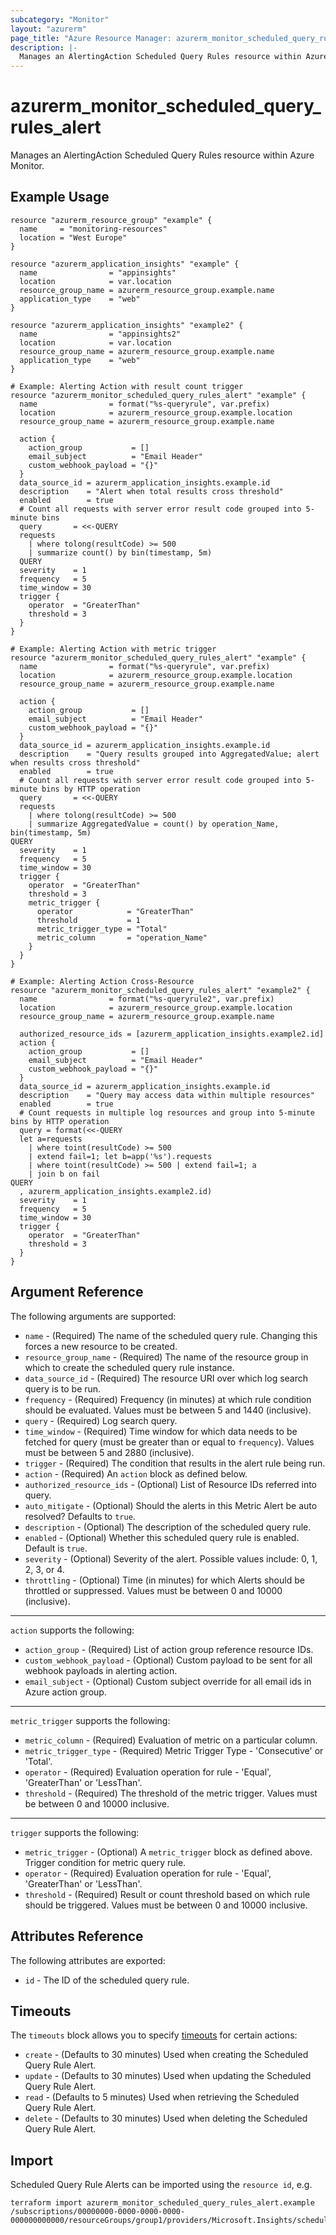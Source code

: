 ```yaml
---
subcategory: "Monitor"
layout: "azurerm"
page_title: "Azure Resource Manager: azurerm_monitor_scheduled_query_rules_alert"
description: |-
  Manages an AlertingAction Scheduled Query Rules resource within Azure Monitor
---
```


# azurerm_monitor_scheduled_query_rules_alert

Manages an AlertingAction Scheduled Query Rules resource within Azure Monitor.

## Example Usage

```hcl
resource "azurerm_resource_group" "example" {
  name     = "monitoring-resources"
  location = "West Europe"
}

resource "azurerm_application_insights" "example" {
  name                = "appinsights"
  location            = var.location
  resource_group_name = azurerm_resource_group.example.name
  application_type    = "web"
}

resource "azurerm_application_insights" "example2" {
  name                = "appinsights2"
  location            = var.location
  resource_group_name = azurerm_resource_group.example.name
  application_type    = "web"
}

# Example: Alerting Action with result count trigger
resource "azurerm_monitor_scheduled_query_rules_alert" "example" {
  name                = format("%s-queryrule", var.prefix)
  location            = azurerm_resource_group.example.location
  resource_group_name = azurerm_resource_group.example.name

  action {
    action_group           = []
    email_subject          = "Email Header"
    custom_webhook_payload = "{}"
  }
  data_source_id = azurerm_application_insights.example.id
  description    = "Alert when total results cross threshold"
  enabled        = true
  # Count all requests with server error result code grouped into 5-minute bins
  query       = <<-QUERY
  requests
    | where tolong(resultCode) >= 500
    | summarize count() by bin(timestamp, 5m)
  QUERY
  severity    = 1
  frequency   = 5
  time_window = 30
  trigger {
    operator  = "GreaterThan"
    threshold = 3
  }
}

# Example: Alerting Action with metric trigger
resource "azurerm_monitor_scheduled_query_rules_alert" "example" {
  name                = format("%s-queryrule", var.prefix)
  location            = azurerm_resource_group.example.location
  resource_group_name = azurerm_resource_group.example.name

  action {
    action_group           = []
    email_subject          = "Email Header"
    custom_webhook_payload = "{}"
  }
  data_source_id = azurerm_application_insights.example.id
  description    = "Query results grouped into AggregatedValue; alert when results cross threshold"
  enabled        = true
  # Count all requests with server error result code grouped into 5-minute bins by HTTP operation
  query       = <<-QUERY
  requests
    | where tolong(resultCode) >= 500
    | summarize AggregatedValue = count() by operation_Name, bin(timestamp, 5m)
QUERY
  severity    = 1
  frequency   = 5
  time_window = 30
  trigger {
    operator  = "GreaterThan"
    threshold = 3
    metric_trigger {
      operator            = "GreaterThan"
      threshold           = 1
      metric_trigger_type = "Total"
      metric_column       = "operation_Name"
    }
  }
}

# Example: Alerting Action Cross-Resource
resource "azurerm_monitor_scheduled_query_rules_alert" "example2" {
  name                = format("%s-queryrule2", var.prefix)
  location            = azurerm_resource_group.example.location
  resource_group_name = azurerm_resource_group.example.name

  authorized_resource_ids = [azurerm_application_insights.example2.id]
  action {
    action_group           = []
    email_subject          = "Email Header"
    custom_webhook_payload = "{}"
  }
  data_source_id = azurerm_application_insights.example.id
  description    = "Query may access data within multiple resources"
  enabled        = true
  # Count requests in multiple log resources and group into 5-minute bins by HTTP operation
  query = format(<<-QUERY
  let a=requests
    | where toint(resultCode) >= 500
    | extend fail=1; let b=app('%s').requests
    | where toint(resultCode) >= 500 | extend fail=1; a
    | join b on fail
QUERY
  , azurerm_application_insights.example2.id)
  severity    = 1
  frequency   = 5
  time_window = 30
  trigger {
    operator  = "GreaterThan"
    threshold = 3
  }
}
```

## Argument Reference

The following arguments are supported:

* `name` - (Required) The name of the scheduled query rule. Changing this forces a new resource to be created.
* `resource_group_name` - (Required) The name of the resource group in which to create the scheduled query rule instance.
* `data_source_id` - (Required) The resource URI over which log search query is to be run.
* `frequency` - (Required) Frequency (in minutes) at which rule condition should be evaluated.  Values must be between 5 and 1440 (inclusive).
* `query` - (Required) Log search query.
* `time_window` - (Required) Time window for which data needs to be fetched for query (must be greater than or equal to `frequency`).  Values must be between 5 and 2880 (inclusive).
* `trigger` - (Required) The condition that results in the alert rule being run.
* `action` - (Required) An `action` block as defined below.
* `authorized_resource_ids` - (Optional) List of Resource IDs referred into query.
* `auto_mitigate` - (Optional) Should the alerts in this Metric Alert be auto resolved? Defaults to `true`.
* `description` - (Optional) The description of the scheduled query rule.
* `enabled` - (Optional) Whether this scheduled query rule is enabled.  Default is `true`.
* `severity` - (Optional) Severity of the alert. Possible values include: 0, 1, 2, 3, or 4.
* `throttling` - (Optional) Time (in minutes) for which Alerts should be throttled or suppressed.  Values must be between 0 and 10000 (inclusive).

---

`action` supports the following:

* `action_group` - (Required) List of action group reference resource IDs.
* `custom_webhook_payload` - (Optional) Custom payload to be sent for all webhook payloads in alerting action.
* `email_subject` - (Optional) Custom subject override for all email ids in Azure action group.

---

`metric_trigger` supports the following:

* `metric_column` - (Required) Evaluation of metric on a particular column.
* `metric_trigger_type` - (Required) Metric Trigger Type - 'Consecutive' or 'Total'.
* `operator` - (Required) Evaluation operation for rule - 'Equal', 'GreaterThan' or 'LessThan'.
* `threshold` - (Required) The threshold of the metric trigger.    Values must be between 0 and 10000 inclusive.

---

`trigger` supports the following:

* `metric_trigger` - (Optional) A `metric_trigger` block as defined above. Trigger condition for metric query rule.
* `operator` - (Required) Evaluation operation for rule - 'Equal', 'GreaterThan' or 'LessThan'.
* `threshold` - (Required) Result or count threshold based on which rule should be triggered.  Values must be between 0 and 10000 inclusive.

## Attributes Reference

The following attributes are exported:

* `id` - The ID of the scheduled query rule.

## Timeouts

The `timeouts` block allows you to specify [timeouts](https://www.terraform.io/docs/configuration/resources.html#timeouts) for certain actions:

* `create` - (Defaults to 30 minutes) Used when creating the Scheduled Query Rule Alert.
* `update` - (Defaults to 30 minutes) Used when updating the Scheduled Query Rule Alert.
* `read` - (Defaults to 5 minutes) Used when retrieving the Scheduled Query Rule Alert.
* `delete` - (Defaults to 30 minutes) Used when deleting the Scheduled Query Rule Alert.

## Import

Scheduled Query Rule Alerts can be imported using the `resource id`, e.g.

```shell
terraform import azurerm_monitor_scheduled_query_rules_alert.example /subscriptions/00000000-0000-0000-0000-000000000000/resourceGroups/group1/providers/Microsoft.Insights/scheduledQueryRules/myrulename
```

